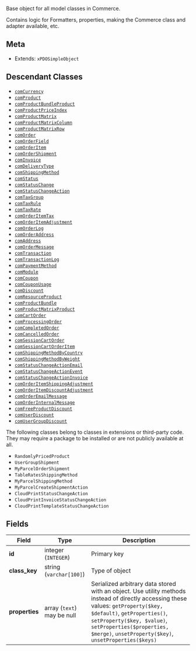 Base object for all model classes in Commerce.

Contains logic for Formatters, properties, making the Commerce class and adapter available, etc.

## Meta

- Extends: `xPDOSimpleObject`

## Descendant Classes

- [`comCurrency`](comCurrency)
- [`comProduct`](comProduct)
- [`comProductBundleProduct`](comProductBundleProduct)
- [`comProductPriceIndex`](comProductPriceIndex)
- [`comProductMatrix`](comProductMatrix)
- [`comProductMatrixColumn`](comProductMatrixColumn)
- [`comProductMatrixRow`](comProductMatrixRow)
- [`comOrder`](comOrder)
- [`comOrderField`](comOrderField)
- [`comOrderItem`](comOrderItem)
- [`comOrderShipment`](comOrderShipment)
- [`comInvoice`](comInvoice)
- [`comDeliveryType`](comDeliveryType)
- [`comShippingMethod`](comShippingMethod)
- [`comStatus`](comStatus)
- [`comStatusChange`](comStatusChange)
- [`comStatusChangeAction`](comStatusChangeAction)
- [`comTaxGroup`](comTaxGroup)
- [`comTaxRule`](comTaxRule)
- [`comTaxRate`](comTaxRate)
- [`comOrderItemTax`](comOrderItemTax)
- [`comOrderItemAdjustment`](comOrderItemAdjustment)
- [`comOrderLog`](comOrderLog)
- [`comOrderAddress`](comOrderAddress)
- [`comAddress`](comAddress)
- [`comOrderMessage`](comOrderMessage)
- [`comTransaction`](comTransaction)
- [`comTransactionLog`](comTransactionLog)
- [`comPaymentMethod`](comPaymentMethod)
- [`comModule`](comModule)
- [`comCoupon`](comCoupon)
- [`comCouponUsage`](comCouponUsage)
- [`comDiscount`](comDiscount)
- [`comResourceProduct`](comResourceProduct)
- [`comProductBundle`](comProductBundle)
- [`comProductMatrixProduct`](comProductMatrixProduct)
- [`comCartOrder`](comCartOrder)
- [`comProcessingOrder`](comProcessingOrder)
- [`comCompletedOrder`](comCompletedOrder)
- [`comCancelledOrder`](comCancelledOrder)
- [`comSessionCartOrder`](comSessionCartOrder)
- [`comSessionCartOrderItem`](comSessionCartOrderItem)
- [`comShippingMethodByCountry`](comShippingMethodByCountry)
- [`comShippingMethodByWeight`](comShippingMethodByWeight)
- [`comStatusChangeActionEmail`](comStatusChangeActionEmail)
- [`comStatusChangeActionEvent`](comStatusChangeActionEvent)
- [`comStatusChangeActionInvoice`](comStatusChangeActionInvoice)
- [`comOrderItemShippingAdjustment`](comOrderItemShippingAdjustment)
- [`comOrderItemDiscountAdjustment`](comOrderItemDiscountAdjustment)
- [`comOrderEmailMessage`](comOrderEmailMessage)
- [`comOrderInternalMessage`](comOrderInternalMessage)
- [`comFreeProductDiscount`](comFreeProductDiscount)
- [`comUserDiscount`](comUserDiscount)
- [`comUserGroupDiscount`](comUserGroupDiscount)

The following classes belong to classes in extensions or third-party code. They may require a package to be installed or are not publicly available at all.

- `RandomlyPricedProduct`
- `UserGroupShipment`
- `MyParcelOrderShipment`
- `TableRatesShippingMethod`
- `MyParcelShippingMethod`
- `MyParcelCreateShipmentAction`
- `CloudPrintStatusChangeAction`
- `CloudPrintInvoiceStatusChangeAction`
- `CloudPrintTemplateStatusChangeAction`

## Fields


| Field | Type | Description |
| ----- | ---- | ----------- |
| **id** | integer (`INTEGER`) | Primary key |
| **class_key** | string (`varchar[100]`) | Type of object |
| **properties** | array (`text`)<br>may be null | Serialized arbitrary data stored with an object. Use utility methods instead of directly accessing these values: `getProperty($key, $default)`, `getProperties()`, `setProperty($key, $value)`, `setProperties($properties, $merge)`, `unsetProperty($key)`, `unsetProperties($keys)` |
